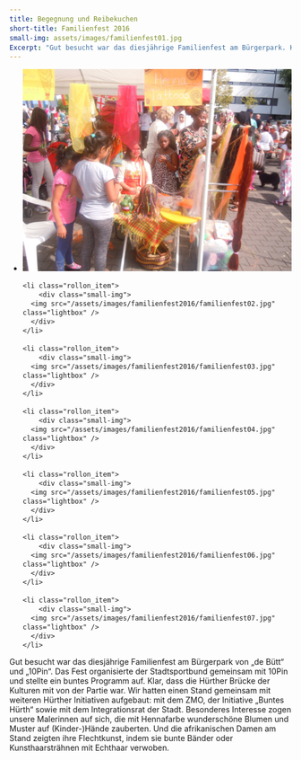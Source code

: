 ```yaml
---
title: Begegnung und Reibekuchen
short-title: Familienfest 2016
small-img: assets/images/familienfest01.jpg
Excerpt: "Gut besucht war das diesjährige Familienfest am Bürgerpark. Klar, dass die Hürther Brücke der Kulturen mit von der Partie war."
---
```


<section class="rollon_view">
  <ul class="rollon_container">
    <li class="rollon_item">
        <div class="small-img">
      <img src="/assets/images/familienfest2016/familienfest0.jpg" class="lightbox" />
      </div>
    </li>
    
    <li class="rollon_item">
        <div class="small-img">
      <img src="/assets/images/familienfest2016/familienfest02.jpg" class="lightbox" />
      </div>
    </li>
    
    <li class="rollon_item">
        <div class="small-img">
      <img src="/assets/images/familienfest2016/familienfest03.jpg" class="lightbox" />
      </div>
    </li>
    
    <li class="rollon_item">
        <div class="small-img">
      <img src="/assets/images/familienfest2016/familienfest04.jpg" class="lightbox" />
      </div>
    </li>
    
    <li class="rollon_item">
        <div class="small-img">
      <img src="/assets/images/familienfest2016/familienfest05.jpg" class="lightbox" />
      </div>
    </li>
    
    <li class="rollon_item">
        <div class="small-img">
      <img src="/assets/images/familienfest2016/familienfest06.jpg" class="lightbox" />
      </div>
    </li>
    
    <li class="rollon_item">
        <div class="small-img">
      <img src="/assets/images/familienfest2016/familienfest07.jpg" class="lightbox" />
      </div>
    </li>
    
  </ul>
</section>

Gut besucht war das diesjährige Familienfest am Bürgerpark von „de Bütt“ und „10Pin“. Das Fest organisierte der Stadtsportbund gemeinsam mit 10Pin und stellte ein buntes Programm auf. Klar, dass die Hürther Brücke der Kulturen mit von der Partie war. Wir hatten einen Stand gemeinsam mit weiteren Hürther Initiativen aufgebaut: mit dem ZMO, der Initiative „Buntes Hürth“ sowie mit dem Integrationsrat der Stadt. Besonderes Interesse zogen unsere Malerinnen auf sich, die mit Hennafarbe wunderschöne Blumen und Muster auf (Kinder-)Hände zauberten. Und die afrikanischen Damen am Stand zeigten ihre Flechtkunst, indem sie bunte Bänder oder Kunsthaarsträhnen mit Echthaar verwoben.